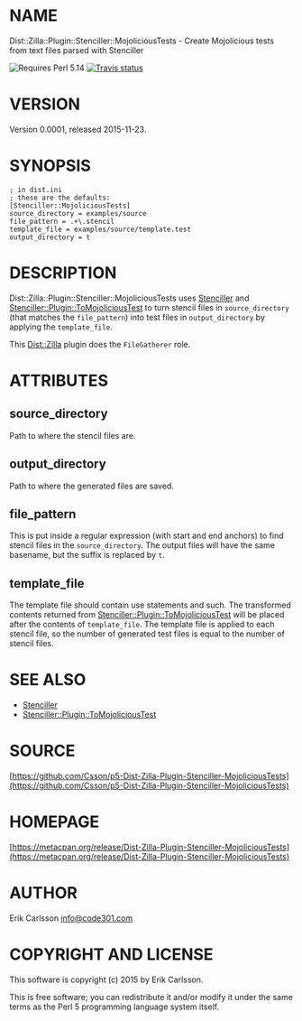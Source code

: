 # NAME

Dist::Zilla::Plugin::Stenciller::MojoliciousTests - Create Mojolicious tests from text files parsed with Stenciller

![Requires Perl 5.14](https://img.shields.io/badge/perl-5.14-brightgreen.svg) [![Travis status](https://api.travis-ci.org/Csson/p5-Dist-Zilla-Plugin-Stenciller-MojoliciousTests.svg?branch=master)](https://travis-ci.org/Csson/p5-Dist-Zilla-Plugin-Stenciller-MojoliciousTests)

# VERSION

Version 0.0001, released 2015-11-23.

# SYNOPSIS

    ; in dist.ini
    ; these are the defaults:
    [Stenciller::MojoliciousTests]
    source_directory = examples/source
    file_pattern = .+\.stencil
    template_file = examples/source/template.test
    output_directory = t

# DESCRIPTION

Dist::Zilla::Plugin::Stenciller::MojoliciousTests uses [Stenciller](https://metacpan.org/pod/Stenciller) and [Stenciller::Plugin::ToMojoliciousTest](https://metacpan.org/pod/Stenciller::Plugin::ToMojoliciousTest) to turn
stencil files in `source_directory` (that matches the `file_pattern`) into
test files in `output_directory` by applying the `template_file`.

This [Dist::Zilla](https://metacpan.org/pod/Dist::Zilla) plugin does the `FileGatherer` role.

# ATTRIBUTES

## source\_directory

Path to where the stencil files are.

## output\_directory

Path to where the generated files are saved.

## file\_pattern

This is put inside a regular expression (with start and end anchors) to find stencil files in the `source_directory`. The output files
will have the same basename, but the suffix is replaced by `t`.

## template\_file

The template file should contain use statements and such. The transformed contents returned from [Stenciller::Plugin::ToMojoliciousTest](https://metacpan.org/pod/Stenciller::Plugin::ToMojoliciousTest) will be placed after
the contents of `template_file`. The template file is applied to each stencil file, so the number of generated test files is equal
to the number of stencil files.

# SEE ALSO

- [Stenciller](https://metacpan.org/pod/Stenciller)
- [Stenciller::Plugin::ToMojoliciousTest](https://metacpan.org/pod/Stenciller::Plugin::ToMojoliciousTest)

# SOURCE

[https://github.com/Csson/p5-Dist-Zilla-Plugin-Stenciller-MojoliciousTests](https://github.com/Csson/p5-Dist-Zilla-Plugin-Stenciller-MojoliciousTests)

# HOMEPAGE

[https://metacpan.org/release/Dist-Zilla-Plugin-Stenciller-MojoliciousTests](https://metacpan.org/release/Dist-Zilla-Plugin-Stenciller-MojoliciousTests)

# AUTHOR

Erik Carlsson <info@code301.com>

# COPYRIGHT AND LICENSE

This software is copyright (c) 2015 by Erik Carlsson.

This is free software; you can redistribute it and/or modify it under
the same terms as the Perl 5 programming language system itself.
